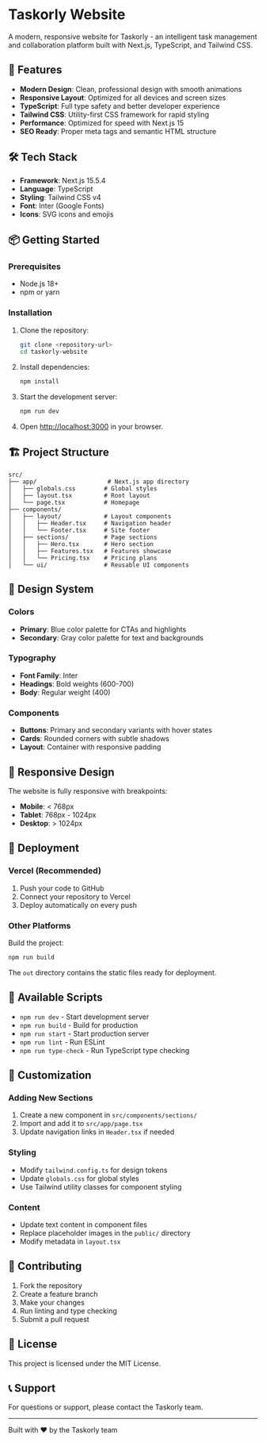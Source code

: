# Taskorly Website

A modern, responsive website for Taskorly - an intelligent task management and collaboration platform built with Next.js, TypeScript, and Tailwind CSS.

## 🚀 Features

- **Modern Design**: Clean, professional design with smooth animations
- **Responsive Layout**: Optimized for all devices and screen sizes
- **TypeScript**: Full type safety and better developer experience
- **Tailwind CSS**: Utility-first CSS framework for rapid styling
- **Performance**: Optimized for speed with Next.js 15
- **SEO Ready**: Proper meta tags and semantic HTML structure

## 🛠️ Tech Stack

- **Framework**: Next.js 15.5.4
- **Language**: TypeScript
- **Styling**: Tailwind CSS v4
- **Font**: Inter (Google Fonts)
- **Icons**: SVG icons and emojis

## 📦 Getting Started

### Prerequisites

- Node.js 18+ 
- npm or yarn

### Installation

1. Clone the repository:
   ```bash
   git clone <repository-url>
   cd taskorly-website
   ```

2. Install dependencies:
   ```bash
   npm install
   ```

3. Start the development server:
   ```bash
   npm run dev
   ```

4. Open [http://localhost:3000](http://localhost:3000) in your browser.

## 🏗️ Project Structure

```
src/
├── app/                    # Next.js app directory
│   ├── globals.css        # Global styles
│   ├── layout.tsx         # Root layout
│   └── page.tsx           # Homepage
├── components/
│   ├── layout/            # Layout components
│   │   ├── Header.tsx     # Navigation header
│   │   └── Footer.tsx     # Site footer
│   ├── sections/          # Page sections
│   │   ├── Hero.tsx       # Hero section
│   │   ├── Features.tsx   # Features showcase
│   │   └── Pricing.tsx    # Pricing plans
│   └── ui/                # Reusable UI components
```

## 🎨 Design System

### Colors

- **Primary**: Blue color palette for CTAs and highlights
- **Secondary**: Gray color palette for text and backgrounds

### Typography

- **Font Family**: Inter
- **Headings**: Bold weights (600-700)
- **Body**: Regular weight (400)

### Components

- **Buttons**: Primary and secondary variants with hover states
- **Cards**: Rounded corners with subtle shadows
- **Layout**: Container with responsive padding

## 📱 Responsive Design

The website is fully responsive with breakpoints:

- **Mobile**: < 768px
- **Tablet**: 768px - 1024px  
- **Desktop**: > 1024px

## 🚀 Deployment

### Vercel (Recommended)

1. Push your code to GitHub
2. Connect your repository to Vercel
3. Deploy automatically on every push

### Other Platforms

Build the project:
```bash
npm run build
```

The `out` directory contains the static files ready for deployment.

## 📝 Available Scripts

- `npm run dev` - Start development server
- `npm run build` - Build for production
- `npm run start` - Start production server
- `npm run lint` - Run ESLint
- `npm run type-check` - Run TypeScript type checking

## 🎯 Customization

### Adding New Sections

1. Create a new component in `src/components/sections/`
2. Import and add it to `src/app/page.tsx`
3. Update navigation links in `Header.tsx` if needed

### Styling

- Modify `tailwind.config.ts` for design tokens
- Update `globals.css` for global styles
- Use Tailwind utility classes for component styling

### Content

- Update text content in component files
- Replace placeholder images in the `public/` directory
- Modify metadata in `layout.tsx`

## 🤝 Contributing

1. Fork the repository
2. Create a feature branch
3. Make your changes
4. Run linting and type checking
5. Submit a pull request

## 📄 License

This project is licensed under the MIT License.

## 📞 Support

For questions or support, please contact the Taskorly team.

---

Built with ❤️ by the Taskorly team